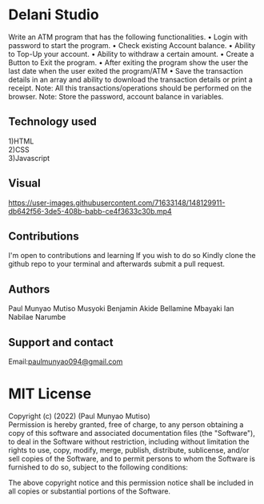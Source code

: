 # Delani Studio

Write an ATM program that has the following functionalities.
• Login with password to start the program.
• Check existing Account balance.
• Ability to Top-Up your account.
• Ability to withdraw a certain amount.
• Create a Button to Exit the program.
• After exiting the program show the user the last date when the user exited the program/ATM
• Save the transaction details in an array and ability to download the transaction details or print a receipt.
Note: All this transactions/operations should be performed on the browser.
Note: Store the password, account balance in variables.

## Technology used

1)HTML<br>2)CSS<br>3)Javascript

## Visual

https://user-images.githubusercontent.com/71633148/148129911-db642f56-3de5-408b-babb-ce4f3633c30b.mp4

## Contributions

I'm open to contributions and learning
If you wish to do so Kindly
clone the github repo to your terminal and afterwards submit a pull request.

## Authors

Paul Munyao Mutiso
Musyoki Benjamin
Akide Bellamine
Mbayaki Ian
Nabilae Narumbe

## Support and contact

Email:paulmunyao094@gmail.com

# MIT License

Copyright (c) (2022) (Paul Munyao Mutiso)<br>Permission is hereby granted, free of charge, to any person obtaining a copy
of this software and associated documentation files (the "Software"), to deal
in the Software without restriction, including without limitation the rights
to use, copy, modify, merge, publish, distribute, sublicense, and/or sell
copies of the Software, and to permit persons to whom the Software is
furnished to do so, subject to the following conditions:

The above copyright notice and this permission notice shall be included in all
copies or substantial portions of the Software.
